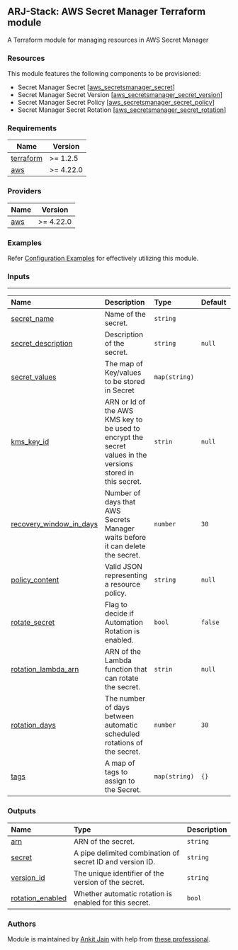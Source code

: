 ## ARJ-Stack: AWS Secret Manager Terraform module

A Terraform module for managing resources in AWS Secret Manager

### Resources

This module features the following components to be provisioned:

- Secret Manager Secret [[aws_secretsmanager_secret](https://registry.terraform.io/providers/hashicorp/aws/latest/docs/resources/secretsmanager_secret)]
- Secret Manager Secret Version [[aws_secretsmanager_secret_version](https://registry.terraform.io/providers/hashicorp/aws/latest/docs/resources/secretsmanager_secret_version)]
- Secret Manager Secret Policy [[aws_secretsmanager_secret_policy](https://registry.terraform.io/providers/hashicorp/aws/latest/docs/resources/secretsmanager_secret_policy)]
- Secret Manager Secret Rotation [[aws_secretsmanager_secret_rotation](https://registry.terraform.io/providers/hashicorp/aws/latest/docs/resources/secretsmanager_secret_rotation)]

### Requirements

| Name | Version |
|------|---------|
| <a name="requirement_terraform"></a> [terraform](#requirement\_terraform) | >= 1.2.5 |
| <a name="requirement_aws"></a> [aws](#requirement\_aws) | >= 4.22.0 |

### Providers

| Name | Version |
|------|---------|
| <a name="provider_aws"></a> [aws](#provider\_aws) | >= 4.22.0 |

### Examples

Refer [Configuration Examples](https://github.com/arjstack/terraform-aws-examples/tree/main/aws-secret-manager) for effectively utilizing this module.

### Inputs
---

| Name | Description | Type | Default | Required |
|:------|:------|:------|:------|:------:|
| <a name="secret_name"></a> [secret_name](#input\_secret\_name) | Name of the secret. | `string` |  | yes |
| <a name="secret_description"></a> [secret_description](#input\_secret\_description) | Description of the secret. | `string` | `null` | no |
| <a name="secret_values"></a> [secret_values](#input\_secret\_values) | The map of Key/values to be stored in Secret | `map(string)` |  | yes |
| <a name="kms_key_id"></a> [kms_key_id](#input\_kms\_key\_id) | ARN or Id of the AWS KMS key to be used to encrypt the secret values in the versions stored in this secret. | `strin` | `null` | no |
| <a name="recovery_window_in_days"></a> [recovery_window_in_days](#input\_recovery\_window\_in\_days) | Number of days that AWS Secrets Manager waits before it can delete the secret. | `number` | `30` | no |
| <a name="policy_content"></a> [policy_content](#input\_policy\_content) | Valid JSON representing a resource policy. | `string` | `null` | no |
| <a name="rotate_secret"></a> [rotate_secret](#input\_rotate\_secret) | Flag to decide if Automation Rotation is enabled. | `bool` | `false` | no |
| <a name="rotation_lambda_arn"></a> [rotation_lambda_arn](#input\_rotation\_lambda\_arn) | ARN of the Lambda function that can rotate the secret. | `strin` | `null` | no |
| <a name="rotation_days"></a> [rotation_days](#input\_rotation\_days) | The number of days between automatic scheduled rotations of the secret. | `number` | `30` | no |
| <a name="tags"></a> [tags](#input\_tags) | A map of tags to assign to the Secret. | `map(string)` | `{}` | no |

### Outputs

| Name | Type | Description |
|:------|:------|:------|
| <a name="arn"></a> [arn](#output\_arn) | ARN of the secret. | `string` |
| <a name="secret"></a> [secret](#output\_secret) | A pipe delimited combination of secret ID and version ID. | `string` |
| <a name="version_id"></a> [version_id](#output\_version\_id) | The unique identifier of the version of the secret. | `string` |
| <a name="rotation_enabled"></a> [rotation_enabled](#output\_rotation\_enabled) | Whether automatic rotation is enabled for this secret. | `bool` |

### Authors

Module is maintained by [Ankit Jain](https://github.com/ankit-jn) with help from [these professional](https://github.com/arjstack/terraform-aws-secret-manager/graphs/contributors).